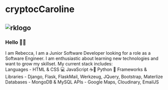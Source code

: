# cryptocCaroline 

## ![rklogo](https://user-images.githubusercontent.com/73824252/119368567-10aaf180-bcab-11eb-8eff-e7a666345518.png)

###  Hello 👋🏼 
I am Rebecca, I am a Junior Software Developer looking for a role as a Software Engineer.  I am enthusiastic about learning new technologies and want to grow my skillset.  My current stack includes:  
Languages - HTML & CSS 💻 JavaScript ☕📃 Python 🐍
Frameworks & Libraries - Django, Flask, FlaskMail, Werkzeug, JQuery, Bootstrap, Materlize
Databases - MongoDB & MySQL
APIs - Google Maps, Cloudinary, EmailJS 

